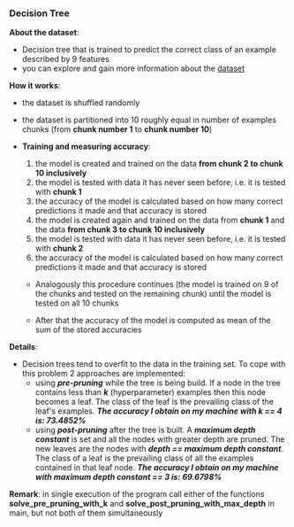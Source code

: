 ### Decision Tree

**About the dataset**:

- Decision tree that is trained to predict the correct class of an example described by 9 features
- you can explore and gain more information about the [dataset](https://archive.ics.uci.edu/ml/datasets/breast+cancer)

**How it works**:

- the dataset is shuffled randomly
- the dataset is partitioned into 10 roughly equal in number of examples chunks (from **chunk number 1** to **chunk number 10**)
- **Training and measuring accuracy**:

  1. the model is created and trained on the data **from chunk 2 to chunk 10 inclusively**
  2. the model is tested with data it has never seen before, i.e. it is tested with **chunk 1**
  3. the accuracy of the model is calculated based on how many correct predictions it made and that accuracy is stored
  4. the model is created again and trained on the data from **chunk 1** and the data **from chunk 3 to chunk 10 inclusively**
  5. the model is tested with data it has never seen before, i.e. it is tested with **chunk 2**
  6. the accuracy of the model is calculated based on how many correct predictions it made and that accuracy is stored

  - Analogously this procedure continues (the model is trained on 9 of the chunks and tested on the remaining chunk) until the model is tested on all 10 chunks

  - After that the accuracy of the model is computed as mean of the sum of the stored accuracies

**Details**:

- Decision trees tend to overfit to the data in the training set. To cope with this problem 2 approaches are implemented:
  - using **_pre-pruning_** while the tree is being build. If a node in the tree contains less than **_k_** (hyperparameter) examples then this node becomes a leaf. The class of the leaf is the prevailing class of the leaf's examples. **_The accuracy I obtain on my machine with k == 4 is: 73.4852%_**
  - using **_post-pruning_** after the tree is built. A **_maximum depth constant_** is set and all the nodes with greater depth are pruned. The new leaves are the nodes with **_depth == maximum depth constant_**. The class of a leaf is the prevailing class of all the examples contained in that leaf node. **_The accuracy I obtain on my machine with maximum depth constant == 3 is: 69.6798%_**

**Remark**: in single execution of the program call either of the functions **solve_pre_pruning_with_k** and **solve_post_pruning_with_max_depth** in main, but not both of them simultaneously
